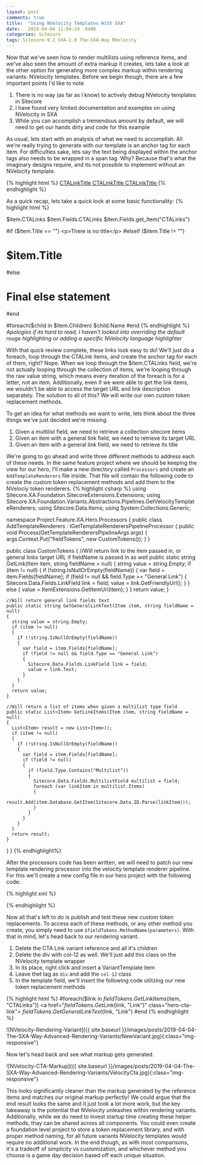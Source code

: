 ```yaml
---
layout: post
comments: true
title:  "Using NVelocity Templates With SXA"
date:   2019-04-04 11:04:24 -0400
categories: Sitecore
tags: Sitecore-9.1 SXA-1.8 The-SXA-Way NVelocity
---
```

Now that we've seen how to render multilists using reference items, and we've also seen the amount of extra markup it creates, lets take a look at the other option for generating more complex markup within rendering variants: NVelocity templates. Before we begin though, there are a few important points I'd like to note.

1. There is no way (as far as I know) to actively debug NVelocity templates in Sitecore
2. I have found very limited documentation and examples on using NVelocity in SXA
3. While you can accomplish a tremendous amount by default, we will need to get our hands dirty and code for this example

As usual, lets start with an analysis of what we need to accomplish. All we're really trying to generate with our template is an anchor tag for each item. For difficulties sake, lets say the text being displayed within the anchor tags also needs to be wrapped in a span tag. Why? Because that's what the imaginary designs require, and its not possible to implement without an NVelocity template.

{% highlight html %}
<a class="hero-cta-link" href="CTALinkUrl">
    <span>CTALinkTitle</span>
</a>
<a class="hero-cta-link" href="CTALinkUrl">
    <span>CTALinkTitle</span>
</a>
<a class="hero-cta-link" href="CTALinkUrl">
    <span>CTALinkTitle</span>
</a>
{% endhighlight %}


As a quick recap, lets take a quick look at some basic functionality:
{% highlight html %}
<!--You can access field values by using any of these methods-->
$item.CTALinks
$item.Fields.CTALinks
$item.Fields.get_Item("CTALinks")
<!--You can set basic conditional statements-->
#if ($item.Title == "")
    <p>There is no title</p>
#elseif ($item.Title != "")
    <h1>$item.Title</h1>
#else
    <h1>Final else statement</h1>
#end
<!--You can also loop through collections with foreach statements-->
#foreach($child in $item.Children)
  $child.Name
#end
{% endhighlight %}
*Apologies if its hard to read, I haven't looked into overriding the default rouge highlighting or adding a specific NVelocity language highlighter*

With that quick review complete, these links look easy to do! We'll just do a foreach, loop through the CTALink items, and create the anchor tag for each of them, right? Nope. When we loop through the $item.CTALinks field, we're not actually looping through the collection of items, we're looping through the raw value string, which means every iteration of the foreach is for a letter, not an item. Additionally, even if we were able to get the link items, we wouldn't be able to access the target URL and link description separately. The solution to all of this? We will write our own custom token replacement methods.


To get an idea for what methods we want to write, lets think about the three things we've just decided we're missing.
1. Given a multilist field, we need to retrieve a collection sitecore items
2. Given an item with a general link field, we need to retrieve its target URL
3. Given an item with a general link field, we need to retrieve its title


We're going to go ahead and write three different methods to address each of these needs. In the same feature project where we should be keeping the view for our hero, I'll make a new directory called `Processors` and create an `AddTemplateRenderers` file inside. That file will contain the following code to create the custom token replacement methods and add them to the NVelociy token renderers.
{% highlight csharp %}
using Sitecore.XA.Foundation.SitecoreExtensions.Extensions;
using Sitecore.XA.Foundation.Variants.Abstractions.Pipelines.GetVelocityTemplateRenderers;
using Sitecore.Data.Items;
using System.Collections.Generic;

namespace Project.Feature.XA.Hero.Processors
{
  public class AddTemplateRenderers : IGetTemplateRenderersPipelineProcessor
  {
    public void Process(GetTemplateRenderersPipelineArgs args)
    {
      args.Context.Put("fieldTokens", new CustomTokens());
    }
  }

  public class CustomTokens
  {
    //Will return link to the item passed in, or general links target URL if fieldName is passed in as well
    public static string GetLink(Item item, string fieldName = null)
    {
      string value = string.Empty;
      if (item != null)
      {
        if (!string.IsNullOrEmpty(fieldName))
        {
          var field = item.Fields[fieldName];
          if (field != null && field.Type == "General Link")
          {
            Sitecore.Data.Fields.LinkField link = field;
            value = link.GetFriendlyUrl();
          }
        }
        else
        {
          value = ItemExtensions.GetItemUrl(item);
        }
      }
      return value;
    }


    //Will return general link fields text
    public static string GetGeneralLinkText(Item item, string fieldName = null)
    {
      string value = string.Empty;
      if (item != null)
      {
        if (!string.IsNullOrEmpty(fieldName))
        {
          var field = item.Fields[fieldName];
          if (field != null && field.Type == "General Link")
          {
            Sitecore.Data.Fields.LinkField link = field;
            value = link.Text;
          }
        }
      }
      return value;
    }

    //Will return a list of items when given a multilist type field
    public static List<Item> GetLinkItems(Item item, string fieldName = null)
    {
      List<Item> result = new List<Item>();
      if (item != null)
      {
        if (!string.IsNullOrEmpty(fieldName))
        {
          var field = item.Fields[fieldName];
          if (field != null)
          {
            if (field.Type.Contains("Multilist"))
            {
              Sitecore.Data.Fields.MultilistField multilist = field;
              foreach (var linkItem in multilist.Items)
              {
                result.Add(item.Database.GetItem(Sitecore.Data.ID.Parse(linkItem)));
              }
            }
          }
        }
      }
      return result;
    }

  }
}
{% endhighlight%}


After the processors code has been written, we will need to patch our new template rendering processor into the velocity template renderer pipeline. For this we'll create a new config file in our hero project with the following code:


{% highlight xml %}
<?xml version="1.0"?>
<configuration xmlns:patch="http://www.sitecore.net/xmlconfig/">
  <sitecore>
    <pipelines>
      <getVelocityTemplateRenderers>
        <processor type="Project.Feature.XA.Hero.Processors.AddTemplateRenderers, Project.Feature.XA.Hero"
                   patch:after="processor[@type='Sitecore.XA.Foundation.Variants.Abstractions.Pipelines.GetVelocityTemplateRenderers.GetVelocityTemplateRenderers, Sitecore.XA.Foundation.Variants.Abstractions']"  />
      </getVelocityTemplateRenderers>
    </pipelines>
  </sitecore>
</configuration>
{% endhighlight %}


Now all that's left to do is publish and test these new custom token replacements. To access each of these methods, or any other method you create, you simply need to use `$fieldTokens.MethodName(parameters)`. With that in mind, let's head back to our rendering variant.
1. Delete the CTA Link variant reference and all it's children
2. Delete the div with col-12 as well. We'll just add this class on the NVelocity template wrapper
3. In its place, right click and insert a VariantTemplate item
4. Leave thet tag as `div` and add the `col-12` class
5. In the template field, we'll insert the following code utilizing our new token replacement methods

{% highlight html %}
#foreach($link in $fieldTokens.GetLinkItems($item, "CTALinks"))
    <a href="$fieldTokens.GetLink($link, "Link")" class="hero-cta-link">
        <span>
            $fieldTokens.GetGeneralLinkText($link, "Link")
        </span>
    </a>
#end
{% endhighlight %}


![NVelocity-Rendering-Variant]({{ site.baseurl }}/images/posts/2019-04-04-The-SXA-Way-Advanced-Rendering-Variants/NewVariant.jpg){:class="img-responsive"}


Now let's head back and see what markup gets generated.


![NVelocity-CTA-Markup]({{ site.baseurl }}/images/posts/2019-04-04-The-SXA-Way-Advanced-Rendering-Variants/VelocityCta.jpg){:class="img-responsive"}


This looks significantly cleaner than the markup generated by the reference items and matches our original markup perfectly! We could argue that the end result looks the same and it just took a lot more work, but the key takeaway is the potential that NVelocity unleashes within rendering variants. Additionally, while we do need to invest startup time creating these helper methods, thay can be shared across all components. You could even create a foundation level project to store a token replacement library, and with proper method naming, for all future variants NVelocity templates would require no additional work. In the end though, as with most comparisons, it's a tradeoff of simplicity vs customization, and whichever method you choose is a game day decision based off each unique situation.